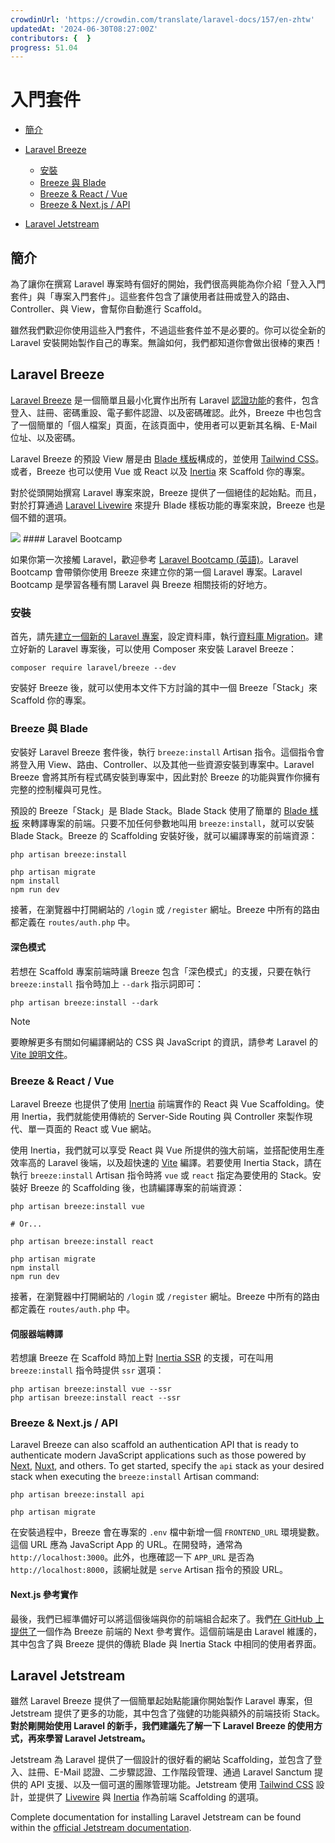 ```yaml
---
crowdinUrl: 'https://crowdin.com/translate/laravel-docs/157/en-zhtw'
updatedAt: '2024-06-30T08:27:00Z'
contributors: {  }
progress: 51.04
---
```


# 入門套件

- [簡介](#introduction)
- [Laravel Breeze](#laravel-breeze)
  - [安裝](#laravel-breeze-installation)
  - [Breeze 與 Blade](#breeze-and-blade)
  - [Breeze & React / Vue](#breeze-and-inertia)
  - [Breeze & Next.js / API](#breeze-and-next)
  
- [Laravel Jetstream](#laravel-jetstream)

<a name="introduction"></a>

## 簡介

為了讓你在撰寫 Laravel 專案時有個好的開始，我們很高興能為你介紹「登入入門套件」與「專案入門套件」。這些套件包含了讓使用者註冊或登入的路由、Controller、與 View，會幫你自動進行 Scaffold。

雖然我們歡迎你使用這些入門套件，不過這些套件並不是必要的。你可以從全新的 Laravel 安裝開始製作自己的專案。無論如何，我們都知道你會做出很棒的東西！

<a name="laravel-breeze"></a>

## Laravel Breeze

[Laravel Breeze](https://github.com/laravel/breeze) 是一個簡單且最小化實作出所有 Laravel [認證功能](/docs/{{version}}/authentication)的套件，包含登入、註冊、密碼重設、電子郵件認證、以及密碼確認。此外，Breeze 中也包含了一個簡單的「個人檔案」頁面，在該頁面中，使用者可以更新其名稱、E-Mail 位址、以及密碼。

Laravel Breeze 的預設 View 層是由 [Blade 樣板](/docs/{{version}}/blade)構成的，並使用 [Tailwind CSS](https://tailwindcss.com)。或者，Breeze 也可以使用 Vue 或 React 以及 [Inertia](https://inertiajs.com) 來 Scaffold 你的專案。

對於從頭開始撰寫 Laravel 專案來說，Breeze 提供了一個絕佳的起始點。而且，對於打算通過 [Laravel Livewire](https://laravel-livewire.com) 來提升 Blade 樣板功能的專案來說，Breeze 也是個不錯的選項。

<img src="https://laravel.com/img/docs/breeze-register.png">
#### Laravel Bootcamp

如果你第一次接觸 Laravel，歡迎參考 [Laravel Bootcamp (英語)](https://bootcamp.laravel.com)。Laravel Bootcamp 會帶領你使用 Breeze 來建立你的第一個 Laravel 專案。Laravel Bootcamp 是學習各種有關 Laravel 與 Breeze 相關技術的好地方。

<a name="laravel-breeze-installation"></a>

### 安裝

首先，請先[建立一個新的 Laravel 專案](/docs/{{version}}/installation)，設定資料庫，執行[資料庫 Migration](/docs/{{version}}/migrations)。建立好新的 Laravel 專案後，可以使用 Composer 來安裝 Laravel Breeze：

```shell
composer require laravel/breeze --dev
```
安裝好 Breeze 後，就可以使用本文件下方討論的其中一個 Breeze「Stack」來 Scaffold 你的專案。

<a name="breeze-and-blade"></a>

### Breeze 與 Blade

安裝好 Laravel Breeze 套件後，執行 `breeze:install` Artisan 指令。這個指令會將登入用 View、路由、Controller、以及其他一些資源安裝到專案中。Laravel Breeze 會將其所有程式碼安裝到專案中，因此對於 Breeze 的功能與實作你擁有完整的控制權與可見性。

預設的 Breeze「Stack」是 Blade Stack。Blade Stack 使用了簡單的 [Blade 樣板](/docs/{{version}}/blade) 來轉譯專案的前端。只要不加任何參數地叫用 `breeze:install`，就可以安裝 Blade Stack。Breeze 的 Scaffolding 安裝好後，就可以編譯專案的前端資源：

```shell
php artisan breeze:install

php artisan migrate
npm install
npm run dev
```
接著，在瀏覽器中打開網站的 `/login` 或 `/register` 網址。Breeze 中所有的路由都定義在 `routes/auth.php` 中。

<a name="dark-mode"></a>

#### 深色模式

若想在 Scaffold 專案前端時讓 Breeze 包含「深色模式」的支援，只要在執行 `breeze:install` 指令時加上 `--dark` 指示詞即可：

```shell
php artisan breeze:install --dark
```
> [!NOTE]  
> 要瞭解更多有關如何編譯網站的 CSS 與 JavaScript 的資訊，請參考 Laravel 的 [Vite 說明文件](/docs/{{version}}/mix#running-mix)。

<a name="breeze-and-inertia"></a>

### Breeze & React / Vue

Laravel Breeze 也提供了使用 [Inertia](https://inertiajs.com) 前端實作的 React 與 Vue Scaffolding。使用 Inertia，我們就能使用傳統的 Server-Side Routing 與 Controller 來製作現代、單一頁面的 React 或 Vue 網站。

使用 Inertia，我們就可以享受 React 與 Vue 所提供的強大前端，並搭配使用生產效率高的 Laravel 後端，以及超快速的 [Vite](https://vitejs.dev) 編譯。若要使用 Inertia Stack，請在執行 `breeze:install` Artisan 指令時將 `vue` 或 `react` 指定為要使用的 Stack。安裝好 Breeze 的 Scaffolding 後，也請編譯專案的前端資源：

```shell
php artisan breeze:install vue

# Or...

php artisan breeze:install react

php artisan migrate
npm install
npm run dev
```
接著，在瀏覽器中打開網站的 `/login` 或 `/register` 網址。Breeze 中所有的路由都定義在 `routes/auth.php` 中。

<a name="server-side-rendering"></a>

#### 伺服器端轉譯

若想讓 Breeze 在 Scaffold 時加上對 [Inertia SSR](https://inertiajs.com/server-side-rendering) 的支援，可在叫用 `breeze:install` 指令時提供 `ssr` 選項：

```shell
php artisan breeze:install vue --ssr
php artisan breeze:install react --ssr
```
<a name="breeze-and-next"></a>

### Breeze & Next.js / API

Laravel Breeze can also scaffold an authentication API that is ready to authenticate modern JavaScript applications such as those powered by [Next](https://nextjs.org), [Nuxt](https://nuxt.com), and others. To get started, specify the `api` stack as your desired stack when executing the `breeze:install` Artisan command:

```shell
php artisan breeze:install api

php artisan migrate
```
在安裝過程中，Breeze 會在專案的 `.env` 檔中新增一個 `FRONTEND_URL` 環境變數。這個 URL 應為 JavaScript App 的 URL。在開發時，通常為 `http://localhost:3000`。此外，也應確認一下 `APP_URL` 是否為 `http://localhost:8000`，該網址就是 `serve` Artisan 指令的預設 URL。

<a name="next-reference-implementation"></a>

#### Next.js 參考實作

最後，我們已經準備好可以將這個後端與你的前端組合起來了。我們[在 GitHub 上提供了](https://github.com/laravel/breeze-next)一個作為 Breeze 前端的 Next 參考實作。這個前端是由 Laravel 維護的，其中包含了與 Breeze 提供的傳統 Blade 與 Inertia Stack 中相同的使用者界面。

<a name="laravel-jetstream"></a>

## Laravel Jetstream

雖然 Laravel Breeze 提供了一個簡單起始點能讓你開始製作 Laravel 專案，但 Jetstream 提供了更多的功能，其中包含了強健的功能與額外的前端技術 Stack。**對於剛開始使用 Laravel 的新手，我們建議先了解一下 Laravel Breeze 的使用方式，再來學習 Laravel Jetstream。**

Jetstream 為 Laravel 提供了一個設計的很好看的網站 Scaffolding，並包含了登入、註冊、E-Mail 認證、二步驟認證、工作階段管理、通過 Laravel Sanctum 提供的 API 支援、以及一個可選的團隊管理功能。Jetstream 使用 [Tailwind CSS](https://tailwindcss.com) 設計，並提供了 [Livewire](https://laravel-livewire.com) 與 [Inertia](https://inertiajs.com) 作為前端 Scaffolding 的選項。

Complete documentation for installing Laravel Jetstream can be found within the [official Jetstream documentation](https://jetstream.laravel.com/introduction.html).
